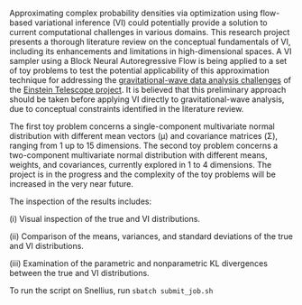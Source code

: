 Approximating complex probability densities via optimization using flow-based variational inference (VI) could potentially provide a solution to current computational challenges in various domains. This research project presents a thorough literature review on the conceptual fundamentals of VI, including its enhancements and limitations in high-dimensional spaces. A VI sampler using a Block Neural Autoregressive Flow is being applied to a set of toy problems to test the potential applicability of this approximation technique for addressing the [gravitational-wave data analysis challenges](https://arxiv.org/abs/2312.11103) of the [Einstein Telescope project](https://www.einsteintelescope-emr.eu/en/). It is believed that this preliminary approach should be taken before applying VI directly to gravitational-wave analysis, due to conceptual constraints identified in the literature review.

The first toy problem concerns a single-component multivariate normal distribution with different mean vectors (µ) and covariance matrices (Σ), ranging from 1 up to 15 dimensions. The second toy problem concerns a two-component multivariate normal distribution with different means, weights, and covariances, currently explored in 1 to 4 dimensions. The project is in the progress and the complexity of the toy problems will be increased in the very near future.

The inspection of the results includes:

(i) Visual inspection of the true and VI distributions.

(ii) Comparison of the means, variances, and standard deviations of the true and VI distributions.

(iii) Examination of the parametric and nonparametric KL divergences between the true and VI distributions.



To run the script on Snellius, run `sbatch submit_job.sh`
